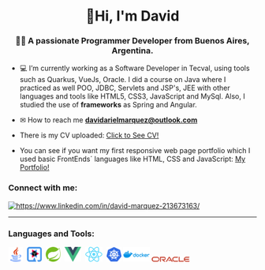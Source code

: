 <h1 align="center">👋Hi, I'm David</h1>
<h3 align="center">👨‍💻 A passionate Programmer Developer from Buenos Aires, Argentina.</h3>

- 💻 I’m currently working as a Software Developer in Tecval, using tools such as Quarkus, VueJs, Oracle. I did a course on Java where I practiced as well POO, JDBC, Servlets and JSP's, JEE with other languages and tools like HTML5, CSS3, JavaScript and MySql. Also, I studied the use of <b>frameworks</b> as Spring and Angular.

- ✉ How to reach me **davidarielmarquez@outlook.com**

- There is my CV uploaded: <a href="/CV/DavidMarquez_CV.pdf">Click to See CV!</a>

- You can see if you want my first responsive web page portfolio which I used basic FrontEnds´ languages like HTML, CSS and JavaScript: 
  <a href="https://davidmarquez98.github.io/" target="blank">My Portfolio!</a>

<sector>
  <h3 align="left">Connect with me:</h3>
  <p align="left">
  <a href="https://www.linkedin.com/in/david-ariel-marquez/" target="blank"><img align="center"src="https://raw.githubusercontent.com/rahuldkjain/github-profile-readme-generator/master/src/images/icons/Social/linked-in-alt.svg" alt="https://www.linkedin.com/in/david-marquez-213673163/" height="25" /></a>
  </p>
<sector> 
<hr/>
<sector>
  <h3 align="left">Languages and Tools:</h3>
  <p align="left"> 
      <code><img height="30" src="/images/java.logo.png"></code>&nbsp;
      <code><img height="30" src="/images/quarkus-logo.png"></code>&nbsp;
      <code><img height="30" src="/images/spring-logo.png"></code>&nbsp;
      <code><img height="30" src="/images/vue-logo.png"></code>&nbsp;
      <code><img height="30" src="/images/react-logo.png"></code>&nbsp;
      <code><img height="30" src="/images/kubernetes-logo.png"></code>
      <code><img height="30" src="/images/docker-logo.png"></code>
      <code><img height="10" src="/images/oracle-logo.png"></code>
  </p>
<sector>


